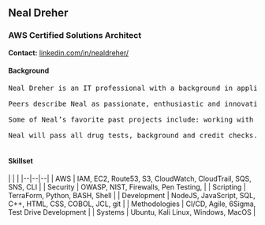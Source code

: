 ## Neal Dreher 
### AWS Certified Solutions Architect

**Contact:** [linkedin.com/in/nealdreher/](https://www.linkedin.com/in/nealdreher/)

#### Background

<pre>
Neal Dreher is an IT professional with a background in application development, cybersecurity and AWS. He is focusing on learning full-stack application development using JavaScript frameworks, studying for additional AWS certifications and using infrastructure as code tools such as Terraform and CloudFormation.

Peers describe Neal as passionate, enthusiastic and innovative. Neal is seeking positions related to cloud engineering and support, software engineering, cybersecurity or DevOps in the Austin area or Denver area.

Some of Neal’s favorite past projects include: working with clients to design and implement technology and processes for new logistics facilities in Singapore and Australia, building APIs to integrate web front-ends into legacy applications and designing, coding and implementing a large product supersession and interchangeability project that automated an error-prone 400 hr/yr manual process.

Neal will pass all drug tests, background and credit checks. He is willing to obtain federal security clearance or any necessary certifications.

</pre>

#### Skillset

| | | 
|--|--|--|
| AWS | IAM, EC2, Route53, S3, CloudWatch, CloudTrail, SQS, SNS, CLI | 
| Security | OWASP, NIST, Firewalls, Pen Testing,  |
| Scripting | TerraForm, Python, BASH, Shell |
| Development | NodeJS, JavaScript, SQL, C++, HTML, CSS, COBOL, JCL, git |
| Methodologies | CI/CD, Agile, 6Sigma, Test Drive Development |
| Systems | Ubuntu, Kali Linux, Windows, MacOS | 
